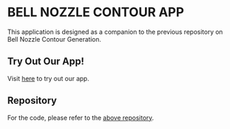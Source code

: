 # BELL NOZZLE CONTOUR APP

This application is designed as a companion to the previous repository on Bell Nozzle Contour Generation.

## Try Out Our App!

Visit [here](https://team-aero.itch.io/design-and-flow-analysis-of-bell-nozzle) to try out our app.

## Repository

For the code, please refer to the [above repository](https://github.com/your-username/your-repository).

